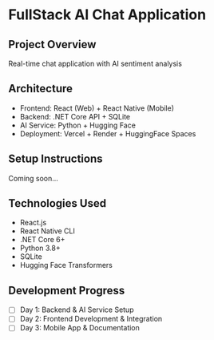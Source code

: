 # FullStack AI Chat Application

## Project Overview

Real-time chat application with AI sentiment analysis

## Architecture

- Frontend: React (Web) + React Native (Mobile)
- Backend: .NET Core API + SQLite
- AI Service: Python + Hugging Face
- Deployment: Vercel + Render + HuggingFace Spaces

## Setup Instructions

Coming soon...

## Technologies Used

- React.js
- React Native CLI
- .NET Core 6+
- Python 3.8+
- SQLite
- Hugging Face Transformers

## Development Progress

- [ ] Day 1: Backend & AI Service Setup
- [ ] Day 2: Frontend Development & Integration
- [ ] Day 3: Mobile App & Documentation
